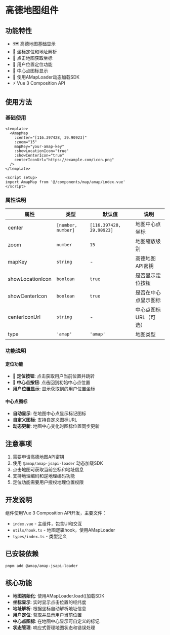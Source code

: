# 高德地图组件

## 功能特性

- 🗺️ 高德地图基础显示
- 📍 坐标定位和地址解析
- 🎯 点击地图获取坐标
- 📱 用户位置定位功能
- 🎯 中心点图标显示
- 🔄 使用AMapLoader动态加载SDK
- ⚡ Vue 3 Composition API

## 使用方法

### 基础使用

```vue
<template>
  <AmapMap 
    :center="[116.397428, 39.90923]" 
    :zoom="15"
    mapKey="your-amap-key"
    :showLocationIcon="true"
    :showCenterIcon="true"
    centerIconUrl="https://example.com/icon.png"
  />
</template>

<script setup>
import AmapMap from '@/components/map/amap/index.vue'
</script>
```

### 属性说明

| 属性 | 类型 | 默认值 | 说明 |
|------|------|--------|------|
| center | `[number, number]` | `[116.397428, 39.90923]` | 地图中心点坐标 |
| zoom | `number` | `15` | 地图缩放级别 |
| mapKey | `string` | - | 高德地图API密钥 |
| showLocationIcon | `boolean` | `true` | 是否显示定位按钮 |
| showCenterIcon | `boolean` | `true` | 是否在中心点显示图标 |
| centerIconUrl | `string` | - | 中心点图标URL（可选） |
| type | `'amap'` | `'amap'` | 地图类型 |

### 功能说明

#### 定位功能
- **📍 定位按钮**: 点击获取用户当前位置并跳转
- **🎯 中心点按钮**: 点击回到初始中心点位置
- **用户位置显示**: 显示获取到的用户位置坐标

#### 中心点图标
- **自动显示**: 在地图中心点显示标记图标
- **自定义图标**: 支持自定义图标URL
- **动态更新**: 地图中心变化时图标位置同步更新

## 注意事项

1. 需要申请高德地图API密钥
2. 使用 `@amap/amap-jsapi-loader` 动态加载SDK
3. 点击地图可获取当前坐标和地址信息
4. 支持地理编码和逆地理编码功能
5. 定位功能需要用户授权地理位置权限

## 开发说明

组件使用Vue 3 Composition API开发，主要文件：

- `index.vue` - 主组件，包含UI和交互
- `utils/hook.ts` - 地图逻辑hook，使用AMapLoader
- `types/index.ts` - 类型定义

## 已安装依赖

```bash
pnpm add @amap/amap-jsapi-loader
```

## 核心功能

- **地图初始化**: 使用AMapLoader.load()加载SDK
- **坐标显示**: 实时显示点击位置的经纬度
- **地址解析**: 根据坐标自动解析地址信息
- **用户定位**: 获取并显示用户当前位置
- **中心点图标**: 在地图中心显示可自定义的标记
- **状态管理**: 响应式管理地图状态和错误处理 